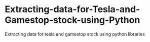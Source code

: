 # Extracting-data-for-Tesla-and-Gamestop-stock-using-Python
Extracting data for tesla and gamestop stock using python libraries 
